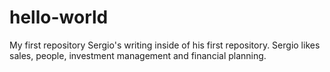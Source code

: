 # hello-world
My first repository 
Sergio's writing inside of his first repository. Sergio likes sales,
people, investment management and financial planning.
